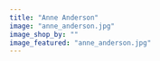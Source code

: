 ```yaml
---
title: "Anne Anderson"
image: "anne_anderson.jpg"
image_shop_by: ""
image_featured: "anne_anderson.jpg"
---
```



